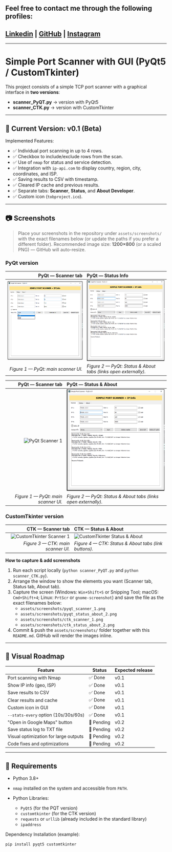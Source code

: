 ## Feel free to contact me through the following profiles:

 ## [Linkedin](https://www.linkedin.com/in/andrespds/) | [GitHub](https://github.com/tobproject) | [Instagram](https://www.instagram.com/tob_project/)


---

# Simple Port Scanner with GUI (PyQt5 / CustomTkinter)

This project consists of a simple TCP port scanner with a graphical interface in **two versions**:

- **scanner_PyQT.py** → version with PyQt5
- **scanner_CTK.py** → version with CustomTkinter

---

## 📌 Current Version: **v0.1 (Beta)**

Implemented Features:
- ✅ Individual port scanning in up to 4 rows.
- ✅ Checkbox to include/exclude rows from the scan.
- ✅ Use of `nmap` for status and service detection.
- ✅ Integration with `ip-api.com` to display country, region, city, coordinates, and ISP.
- ✅ Saving results to CSV with timestamp.
- ✅ Cleared IP cache and previous results.
- ✅ Separate tabs: **Scanner**, **Status**, and **About Developer**.
- ✅ Custom icon (`tobproject.ico`).

---

## 📷 Screenshots

> Place your screenshots in the repository under `assets/screenshots/` with the exact filenames below (or update the paths if you prefer a different folder). Recommended image size: **1200×800** (or a scaled PNG) — GitHub will auto-resize.

### PyQt version
<div align="center">

| PyQt — Scanner tab | PyQt — Status Info |
|---:|:---|
| <img src="assets/screenshots/screenshot_1.png" alt="PyQt Scanner & Status Info" width="420"/> | <img src="assets/screenshots/screenshot_2.png" alt="PyQt Scanner & Status Info" width="420"/> |
| *Figure 1 — PyQt: main scanner UI.* | *Figure 2 — PyQt: Status & About tabs (links open externally).* |

| PyQt — Scanner tab | PyQt — Status & About |
|---:|:---|
| <img src="assets/screenshots/pyqt_scanner_1.png" alt="PyQt Scanner 1" width="420"/> | <img src="assets/screenshots/screenshot_2.png" alt="PyQt Status & About" width="420"/> |
| *Figure 1 — PyQt: main scanner UI.* | *Figure 2 — PyQt: Status & About tabs (links open externally).* |

</div>

### CustomTkinter version
<div align="center">

| CTK — Scanner tab | CTK — Status & About |
|---:|:---|
| <img src="assets/screenshots/ctk_scanner_1.png" alt="CustomTkinter Scanner 1" width="420"/> | <img src="assets/screenshots/ctk_status_about_2.png" alt="CustomTkinter Status & About" width="420"/> |
| *Figure 3 — CTK: main scanner UI.* | *Figure 4 — CTK: Status & About tabs (link buttons).* |

</div>

**How to capture & add screenshots**
1. Run each script locally (`python scanner_PyQT.py` and `python scanner_CTK.py`).  
2. Arrange the window to show the elements you want (Scanner tab, Status tab, About tab).  
3. Capture the screen (Windows: `Win+Shift+S` or Snipping Tool; macOS: `Cmd+Shift+4`; Linux: `PrtScr` or `gnome-screenshot`) and save the file as the exact filenames below:
   - `assets/screenshots/pyqt_scanner_1.png`
   - `assets/screenshots/pyqt_status_about_2.png`
   - `assets/screenshots/ctk_scanner_1.png`
   - `assets/screenshots/ctk_status_about_2.png`
4. Commit & push the `assets/screenshots/` folder together with this `README.md`. GitHub will render the images inline.

---

## 📌 Visual Roadmap

| Feature | Status | Expected release |
|----------------------------------------|----------|------------------|
| Port scanning with Nmap | ✅ Done | v0.1 |
| Show IP info (geo, ISP) | ✅ Done | v0.1 |
| Save results to CSV | ✅ Done | v0.1 |
| Clear results and cache | ✅ Done | v0.1 |
| Custom icon in GUI | ✅ Done | v0.1 |
| `--stats-every` option (10s/30s/60s) | ✅ Done | v0.1 |
| "Open in Google Maps" button | 🚧 Pending | v0.2 |
| Save status log to TXT file | 🚧 Pending | v0.2 |
| Visual optimization for large outputs | 🚧 Pending | v0.2 |
| Code fixes and optimizations | 🚧 Pending | v0.2 |

---

## 🔧 Requirements

- Python 3.8+
- `nmap` installed on the system and accessible from `PATH`.

- Python Libraries:
  - `PyQt5` (for the PQT version)
  - `customtkinter` (for the CTK version)
  - `requests` or `urllib` (already included in the standard library)
  - `ipaddress`

Dependency Installation (example):
```bash
pip install pyqt5 customtkinter
